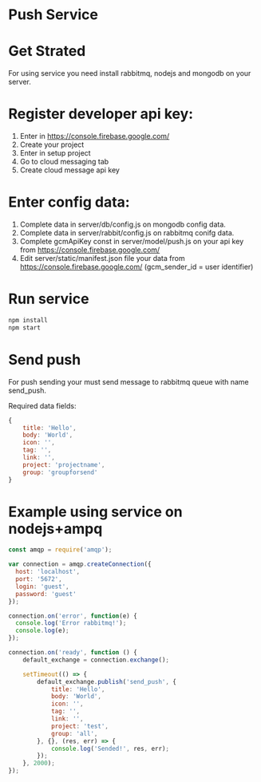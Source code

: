 # Push Service

# Get Strated

For using service you need install rabbitmq, nodejs and mongodb on your server.

# Register developer api key:

1. Enter in https://console.firebase.google.com/
2. Create your project
3. Enter in setup project
4. Go to cloud messaging tab
5. Create cloud message api key

# Enter config data:

1. Complete data in server/db/config.js on mongodb config data.
2. Complete data in server/rabbit/config.js on rabbitmq conifg data.
3. Complete gcmApiKey const in server/model/push.js on your api key from https://console.firebase.google.com/
4. Edit server/static/manifest.json file your data from https://console.firebase.google.com/ (gcm_sender_id = user identifier)

# Run service

```bash
npm install
npm start
```

# Send push

For push sending your must send message to rabbitmq queue with name send_push.

Required data fields:

```javascript
{
	title: 'Hello',
    body: 'World',
    icon: '',
    tag: '',
    link: '',
    project: 'projectname',
    group: 'groupforsend'
}
```


# Example using service on nodejs+ampq

```javascript
const amqp = require('amqp');

var connection = amqp.createConnection({
  host: 'localhost',
  port: '5672',
  login: 'guest',
  password: 'guest'
});

connection.on('error', function(e) {
  console.log('Error rabbitmq!');
  console.log(e);
});

connection.on('ready', function () {
	default_exchange = connection.exchange();

	setTimeout(() => {
		default_exchange.publish('send_push', {
			title: 'Hello',
    	    body: 'World',
    	    icon: '',
    	    tag: '',
    	    link: '',
    	    project: 'test',
    	    group: 'all',
		}, {}, (res, err) => {
			console.log('Sended!', res, err);
		});
	}, 2000);
});
```